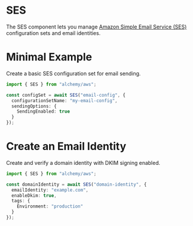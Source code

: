 # SES

The SES component lets you manage [Amazon Simple Email Service (SES)](https://aws.amazon.com/ses/) configuration sets and email identities.

# Minimal Example

Create a basic SES configuration set for email sending.

```ts
import { SES } from "alchemy/aws";

const configSet = await SES("email-config", {
  configurationSetName: "my-email-config",
  sendingOptions: {
    SendingEnabled: true
  }
});
```

# Create an Email Identity

Create and verify a domain identity with DKIM signing enabled.

```ts
import { SES } from "alchemy/aws";

const domainIdentity = await SES("domain-identity", {
  emailIdentity: "example.com", 
  enableDkim: true,
  tags: {
    Environment: "production"
  }
});
```